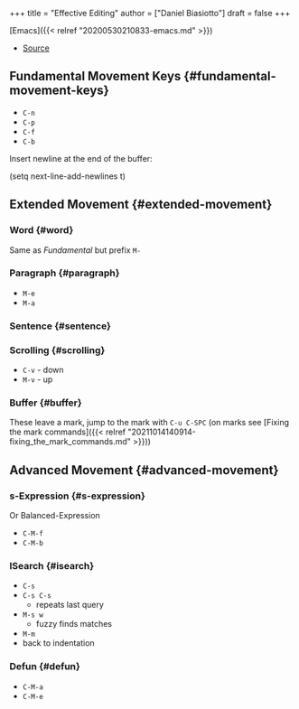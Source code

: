 +++
title = "Effective Editing"
author = ["Daniel Biasiotto"]
draft = false
+++

[Emacs]({{< relref "20200530210833-emacs.md" >}})

-   [Source](https://masteringemacs.org/article/effective-editing-movement)


## Fundamental Movement Keys {#fundamental-movement-keys}

-   `C-n`
-   `C-p`
-   `C-f`
-   `C-b`

Insert newline at the end of the buffer:

<div class="code">

(setq next-line-add-newlines t)

</div>


## Extended Movement {#extended-movement}


### Word {#word}

Same as _Fundamental_ but prefix `M-`


### Paragraph {#paragraph}

-   `M-e`
-   `M-a`


### Sentence {#sentence}


### Scrolling {#scrolling}

-   `C-v` - down
-   `M-v` - up


### Buffer {#buffer}

These leave a mark, jump to the mark with `C-u C-SPC` (on marks see [Fixing the mark commands]({{< relref "20211014140914-fixing_the_mark_commands.md" >}}))


## Advanced Movement {#advanced-movement}


### s-Expression {#s-expression}

Or Balanced-Expression

-   `C-M-f`
-   `C-M-b`


### ISearch {#isearch}

-   `C-s`
-   `C-s C-s`
    -   repeats last query
-   `M-s w`
    -   fuzzy finds matches
-   `M-m`
-   back to indentation


### Defun {#defun}

-   `C-M-a`
-   `C-M-e`
